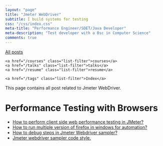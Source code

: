 ```yaml
---
layout: "page"
title: "Jmeter WebDriver"
subtitle: I build systems for testing
css: "/css/index.css"
meta-title: "Performance Engineer/SDET/Java Developer"
meta-description: "Test developer with a Bsc in Computer Science"
comments: true
---
```

<div class="list-filters">
    <a href="/" class="list-filter filter-selected">All posts</a>

    <a href="/courses" class="list-filter">courses</a>
	<a href="/talks" class="list-filter">talks</a>
    <a href="/resume" class="list-filter">resume</a>

    <a href="/tags" class="list-filter">Index</a>
</div>
This page contains all post related to Jmeter WebDriver.

# Performance Testing with Browsers
- [How to perform client side web performance testing in JMeter?](http://shantonusarker.blogspot.com/2015/01/jmeter-web-driver-sampler-code.html)
- [How to run multiple version of firefox in windows for automation?](http://shantonusarker.blogspot.com/2015/01/run-multiple-version-of-firefox-windows.html)
- [How to debug steps in Jmeter Webdriver sampler?](http://shantonusarker.blogspot.com/2015/01/debug-steps-in-jmeter-webdriver.html)
- [Jmeter webdriver sampler code style.](http://shantonusarker.blogspot.com/2015/01/jmeter-webdriver-sampler-code-style.html)
